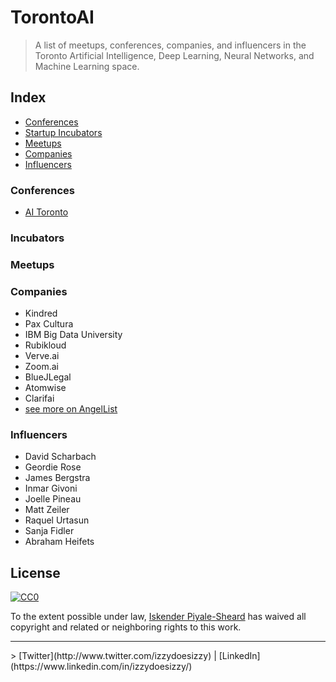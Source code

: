 # TorontoAI
> A list of meetups, conferences, companies, and influencers in the Toronto Artificial Intelligence, Deep Learning, Neural Networks, and Machine Learning space.


## Index
- [Conferences](#conferences)
- [Startup Incubators](#incubators)
- [Meetups](#meetups)
- [Companies](#companies)
- [Influencers](#influencers)

### Conferences	
- [AI Toronto](http://www.aitoronto.org/)	

### Incubators

### Meetups

### Companies
- Kindred
- Pax Cultura
- IBM Big Data University
- Rubikloud
- Verve.ai
- Zoom.ai
- BlueJLegal
- Atomwise
- Clarifai
- [see more on AngelList](https://angel.co/companies?locations[]=1702-Toronto&keywords=artificial+intelligence)

### Influencers
- David Scharbach
- Geordie Rose
- James Bergstra
- Inmar Givoni
- Joelle Pineau
- Matt Zeiler
- Raquel Urtasun
- Sanja Fidler
- Abraham Heifets

## License

[![CC0](http://mirrors.creativecommons.org/presskit/buttons/88x31/svg/cc-zero.svg)](https://creativecommons.org/publicdomain/zero/1.0/)

To the extent possible under law, [Iskender Piyale-Sheard](http://izzydoesizzy.com) has waived all copyright and related or neighboring rights to this work.

<hr>
> [Twitter](http://www.twitter.com/izzydoesizzy) | [LinkedIn](https://www.linkedin.com/in/izzydoesizzy/)
